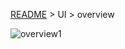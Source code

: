 [README](README.md) > UI > overview

![overview1](https://cloud.githubusercontent.com/assets/11763113/19831726/fdc79032-9e4b-11e6-9445-b9bda3580fa3.png)
